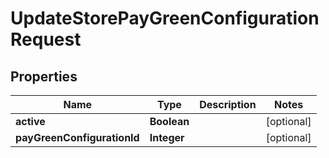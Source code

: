
# UpdateStorePayGreenConfigurationRequest

## Properties
Name | Type | Description | Notes
------------ | ------------- | ------------- | -------------
**active** | **Boolean** |  |  [optional]
**payGreenConfigurationId** | **Integer** |  |  [optional]



